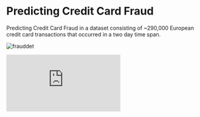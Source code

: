 # Predicting Credit Card Fraud
Predicting Credit Card Fraud in a dataset consisting of ~290,000 European credit card transactions that occurred in a two day time span.

![frauddet](https://user-images.githubusercontent.com/45957263/201217780-d9289870-5415-4919-9dd0-641af5f127f4.jpg)

![fraud_det_report.pdf](https://github.com/Thop2/Predicting_Credit_Card_Fraud/files/9985131/fraud_det_report.pdf)

